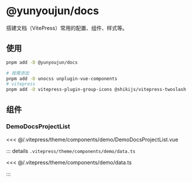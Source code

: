 # @yunyoujun/docs

搭建文档（VitePress）常用的配置、组件、样式等。

## 使用

```bash [pnpm]
pnpm add -D @yunyoujun/docs
```

```bash [pnpm]
# 按需添加
pnpm add -D unocss unplugin-vue-components 
# vitepress
pnpm add -D vitepress-plugin-group-icons @shikijs/vitepress-twoslash
```

## 组件

### DemoDocsProjectList

<<< @/.vitepress/theme/components/demo/DemoDocsProjectList.vue

::: details `.vitepress/theme/components/demo/data.ts`

<<< @/.vitepress/theme/components/demo/data.ts

:::

<DemoDocsProjectList />
